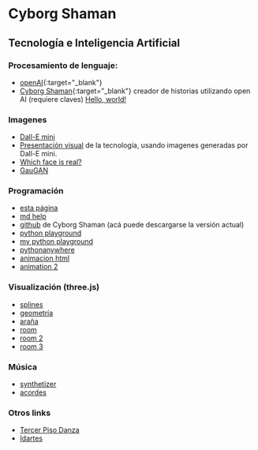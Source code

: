 # Cyborg Shaman

## Tecnología e Inteligencia Artificial

### Procesamiento de lenguaje:
- [openAI](https://openai.com/api){:target="_blank"}
- [Cyborg Shaman](https://cyborgshaman.pythonanywhere.com){:target="_blank"} creador de historias utilizando open AI (requiere claves)
<a href="http://google.com/" target="_blank">Hello, world!</a>

### Imagenes
- [Dall-E mini](https://huggingface.co/spaces/dalle-mini/dalle-mini)
- [Presentación visual](https://cyborgshaman.pythonanywhere.com/presentation) de la tecnología, usando imagenes generadas por Dall-E mini.
- [Which face is real?](https://www.whichfaceisreal.com/index.php)
- [GauGAN](http://gaugan.org/gaugan2)

### Programación
- [esta página](https://github.com/emersonjleon/emersonjleon/blob/gh-pages/cyborg.md)
- [md help](help.md)
- [github](https://github.com/emersonjleon/cyborgchaman) de Cyborg Shaman (acá puede descargarse la versión actual)
- [python playground](https://lwebapp.com/en/python-playground)
- [my python playground](pyodide/pythononline.html)
- [pythonanywhere](https://pythonanywhere.com)
- [animacion html](animation/animation.html)
- [animation 2](animationmaster/index.html)


### Visualización (three.js)

- [splines](/threejs/bspline6c.html)
- [geometría](/threejs/spikes.html)
- [araña](/threejs/arana.html)
- [room](/threejs/room.html)
- [room 2](/threejs/darkroom.html)
- [room 3](/threejs/projectionroom.html)

### Música
- [synthetizer](music/synth.html)
- [acordes](music/acordes.html)

### Otros links
- [Tercer Piso Danza](https://www.tercerpisodanza.com/)
- [Idartes](idartes.gov.co)

